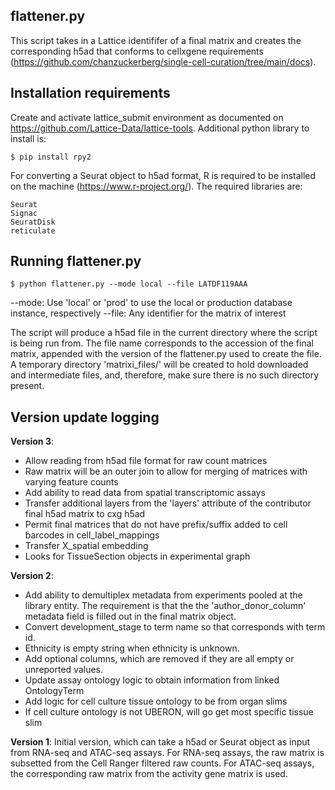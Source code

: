 ## flattener.py
This script takes in a Lattice identififer of a final matrix and creates the corresponding h5ad that conforms to cellxgene requirements (https://github.com/chanzuckerberg/single-cell-curation/tree/main/docs).

Installation requirements
----------------
Create and activate lattice\_submit environment as documented on https://github.com/Lattice-Data/lattice-tools. Additional python library to install is:
```
$ pip install rpy2
```

For converting a Seurat object to h5ad format, R is required to be installed on the machine (https://www.r-project.org/). The required libraries are:
```
Seurat
Signac
SeuratDisk
reticulate
```

Running flattener.py
----------------
```
$ python flattener.py --mode local --file LATDF119AAA
```
--mode: Use 'local' or 'prod' to use the local or production database instance, respectively
--file: Any identifier for the matrix of interest

The script will produce a h5ad file in the current directory where the script is being run from. The file name corresponds to the accession of the final matrix, appended with the version of the flattener.py used to create the file. A temporary directory 'matrixi\_files/' will be created to hold downloaded and intermediate files, and, therefore, make sure there is no such directory present.

Version update logging
----------------
**Version 3**:
- Allow reading from h5ad file format for raw count matrices
- Raw matrix will be an outer join to allow for merging of matrices with varying feature counts
- Add ability to read data from spatial transcriptomic assays
- Transfer additional layers from the 'layers' attribute of the contributor final h5ad matrix to cxg h5ad
- Permit final matrices that do not have prefix/suffix added to cell barcodes in cell_label_mappings
- Transfer X_spatial embedding
- Looks for TissueSection objects in experimental graph


**Version 2**: 
- Add ability to demultiplex metadata from experiments pooled at the library entity. The requirement is that the the 'author\_donor\_column' metadata field is filled out in the final matrix object. 
- Convert development_stage to term name so that corresponds with term id.
- Ethnicity is empty string when ethnicity is unknown.
- Add optional columns, which are removed if they are all empty or unreported values.
- Update assay ontology logic to obtain information from linked OntologyTerm
- Add logic for cell culture tissue ontology to be from organ slims
- If cell culture ontology is not UBERON, will go get most specific tissue slim


**Version 1**: Initial version, which can take a h5ad or Seurat object as input from RNA-seq and ATAC-seq assays. For RNA-seq assays, the raw matrix is subsetted from the Cell Ranger filtered raw counts. For ATAC-seq assays, the corresponding raw matrix from the activity gene matrix is used.
